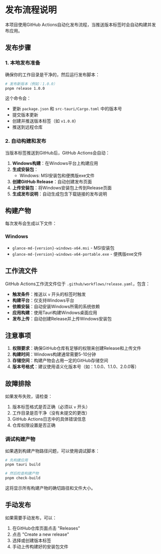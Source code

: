 # 发布流程说明

本项目使用GitHub Actions自动化发布流程，当推送版本标签时会自动构建并发布应用。

## 发布步骤

### 1. 本地发布准备

确保你的工作目录是干净的，然后运行发布脚本：

```bash
# 发布新版本（例如：1.0.0）
pnpm release 1.0.0
```

这个命令会：
- 更新 `package.json` 和 `src-tauri/Cargo.toml` 中的版本号
- 提交版本更新
- 创建并推送版本标签（如 `v1.0.0`）
- 推送到远程仓库

### 2. 自动构建和发布

当版本标签推送到GitHub后，GitHub Actions会自动：

1. **Windows构建**：在Windows平台上构建应用
2. **生成安装包**：
   - Windows: MSI安装包和便携版exe文件
3. **创建GitHub Release**：自动创建发布页面
4. **上传安装包**：将Windows安装包上传到Release页面
5. **生成发布说明**：自动生成包含下载链接的发布说明

## 构建产物

每次发布会生成以下文件：

### Windows
- `glance-md-{version}-windows-x64.msi` - MSI安装包
- `glance-md-{version}-windows-x64-portable.exe` - 便携版exe文件

## 工作流文件

GitHub Actions工作流文件位于 `.github/workflows/release.yaml`，包含：

- **触发条件**：推送以 `v` 开头的标签时触发
- **构建平台**：仅支持Windows平台
- **依赖安装**：自动安装Windows所需的系统依赖
- **应用构建**：使用Tauri构建Windows桌面应用
- **发布上传**：自动创建Release并上传Windows安装包

## 注意事项

1. **权限要求**：确保GitHub仓库有足够的权限来创建Release和上传文件
2. **构建时间**：Windows构建通常需要5-10分钟
3. **存储空间**：构建产物会占用一定的GitHub存储空间
4. **版本号格式**：建议使用语义化版本号（如：1.0.0、1.1.0、2.0.0等）

## 故障排除

如果发布失败，请检查：

1. 版本标签格式是否正确（必须以 `v` 开头）
2. 工作目录是否干净（没有未提交的更改）
3. GitHub Actions日志中的具体错误信息
4. 仓库权限设置是否正确

### 调试构建产物

如果遇到构建产物路径问题，可以使用调试脚本：

```bash
# 先构建应用
pnpm tauri build

# 然后检查构建产物
pnpm check-build
```

这将显示所有构建产物的确切路径和文件大小。

## 手动发布

如果需要手动发布，可以：

1. 在GitHub仓库页面点击 "Releases"
2. 点击 "Create a new release"
3. 选择或创建版本标签
4. 手动上传构建好的安装包文件
